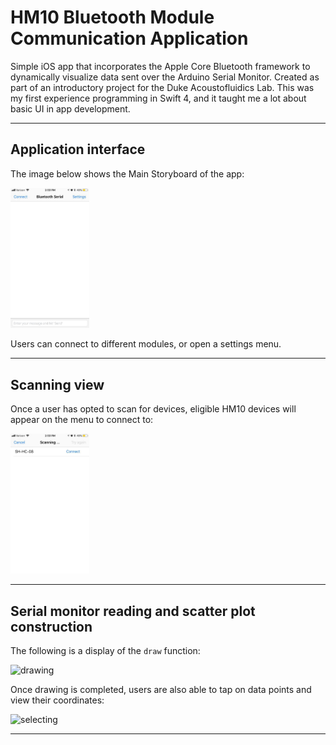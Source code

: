 # HM10 Bluetooth Module Communication Application
Simple iOS app that incorporates the Apple Core Bluetooth framework to dynamically visualize data sent over the Arduino Serial Monitor. Created as part of an introductory project for the Duke Acoustofluidics Lab. This was my first experience programming in Swift 4, and it taught me a lot about basic UI in app development.

---
## Application interface 
The image below shows the Main Storyboard of the app:


  <img src="media/36525247_1749207628528558_6865668547377364992_n.jpg" width="25%" >

Users can connect to different modules, or open a settings menu.

---
## Scanning view
Once a user has opted to scan for devices, eligible HM10 devices will appear on the menu to connect to:

  <img src="media/36587313_1749207838528537_8575977331267469312_n.jpg" width="25%">


---
## Serial monitor reading and scatter plot construction
The following is a display of the `draw` function:

![drawing](https://media.giphy.com/media/495yywrfHei1kfFVFy/giphy.gif)

Once drawing is completed, users are also able to tap on data points and view their coordinates:

![selecting](https://media.giphy.com/media/QNkC9uQHfKwcrN40Yb/giphy.gif)

---
